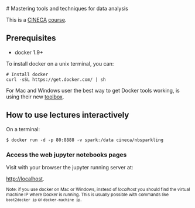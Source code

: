 
# Mastering tools and techniques for data analysis

This is a [CINECA](http://www.cineca.it/) [course](http://www.hpc.cineca.it/content/training-2015).

## Prerequisites

* docker 1.9+

To install docker on a unix terminal, you can:

```
# Install docker
curl -sSL https://get.docker.com/ | sh
```

For Mac and Windows user the best way to get Docker tools working,
is using their new [toolbox](https://www.docker.com/toolbox).

## How to use lectures interactively

On a terminal:

```
$ docker run -d -p 80:8888 -v spark:/data cineca/nbsparkling
```

### Access the web jupyter notebooks pages

Visit with your browser the jupyter running server at:

[http://localhost](http://localhost).

<small>Note: if you use docker on Mac or Windows, instead of *localhost* you
should find the virtual machine IP where Docker is running.
This is usually possible with commands like `boot2docker ip` or `docker-machine ip`.</small>
